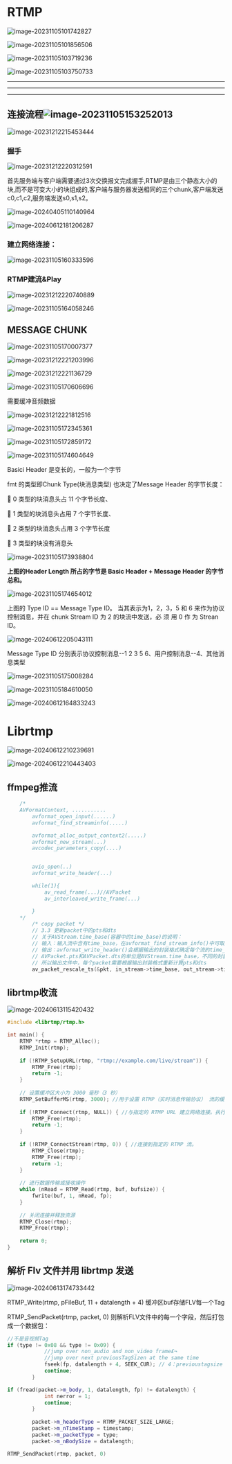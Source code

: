 # RTMP



![image-20231105101742827](https://my-figures.oss-cn-beijing.aliyuncs.com/Figures/image-20231105101742827.png)

![image-20231105101856506](https://my-figures.oss-cn-beijing.aliyuncs.com/Figures/image-20231105101856506.png)

![image-20231105103719236](https://my-figures.oss-cn-beijing.aliyuncs.com/Figures/image-20231105103719236.png)

![image-20231105103750733](https://my-figures.oss-cn-beijing.aliyuncs.com/Figures/image-20231105103750733.png)

-----------

-------

--------

##  连接流程![image-20231105153252013](https://my-figures.oss-cn-beijing.aliyuncs.com/Figures/image-20231105153252013.png)



![image-20231212215453444](https://my-figures.oss-cn-beijing.aliyuncs.com/Figures/image-20231212215453444.png)

### 握手

![image-20231212220312591](https://my-figures.oss-cn-beijing.aliyuncs.com/Figures/image-20231212220312591.png)

首先服务端与客户端需要通过3次交换报文完成握手,RTMP是由三个静态大小的块,而不是可变大小的块组成的,客户端与服务器发送相同的三个chunk,客户端发送c0,c1,c2,服务端发送s0,s1,s2。

![image-20240405110140964](https://my-figures.oss-cn-beijing.aliyuncs.com/Figures/image-20240405110140964.png)



![image-20240612181206287](https://my-figures.oss-cn-beijing.aliyuncs.com/Figures/image-20240612181206287.png)

### **建立网络连接：**

![image-20231105160333596](https://my-figures.oss-cn-beijing.aliyuncs.com/Figures/image-20231105160333596.png)



### **RTMP建流&Play**

![image-20231212220740889](https://my-figures.oss-cn-beijing.aliyuncs.com/Figures/image-20231212220740889.png)

![image-20231105164058246](https://my-figures.oss-cn-beijing.aliyuncs.com/Figures/image-20231105164058246.png)

## MESSAGE  CHUNK

 ![image-20231105170007377](https://my-figures.oss-cn-beijing.aliyuncs.com/Figures/image-20231105170007377.png)

![image-20231212221203996](https://my-figures.oss-cn-beijing.aliyuncs.com/Figures/image-20231212221203996.png)

![image-20231212221136729](https://my-figures.oss-cn-beijing.aliyuncs.com/Figures/image-20231212221136729.png)

![image-20231105170606696](https://my-figures.oss-cn-beijing.aliyuncs.com/Figures/image-20231105170606696.png)

需要缓冲音频数据

![image-20231212221812516](https://my-figures.oss-cn-beijing.aliyuncs.com/Figures/image-20231212221812516.png)

![image-20231105172345361](https://my-figures.oss-cn-beijing.aliyuncs.com/Figures/image-20231105172345361.png)

![image-20231105172859172](https://my-figures.oss-cn-beijing.aliyuncs.com/Figures/image-20231105172859172.png)

![image-20231105174604649](https://my-figures.oss-cn-beijing.aliyuncs.com/Figures/image-20231105174604649.png)



Basici Header 是变长的，一般为一个字节

fmt 的类型即Chunk Type(块消息类型) 也决定了Message Header 的字节长度：

 0 类型的块消息头占 11 个字节长度、

 1 类型的块消息头占用 7 个字节长度、

 2 类型的块消息头占用 3 个字节长度

 3 类型的块没有消息头



![image-20231105173938804](https://my-figures.oss-cn-beijing.aliyuncs.com/Figures/image-20231105173938804.png)

**上图的Header Length 所占的字节是 Basic Header + Message Header 的字节总和。**





![image-20231105174654012](https://my-figures.oss-cn-beijing.aliyuncs.com/Figures/image-20231105174654012.png)

上图的 Type ID == Message Type ID。 当其表示为1，2，3，5 和 6 来作为协议控制消息，并在 chunk Stream ID 为 2 的块流中发送，必 须 用 0 作 为 Strean ID。

![image-20240612205043111](https://my-figures.oss-cn-beijing.aliyuncs.com/Figures/image-20240612205043111.png)

 Message Type ID 分别表示协议控制消息--1 2 3 5 6、用户控制消息--4、其他消息类型



![image-20231105175008284](https://my-figures.oss-cn-beijing.aliyuncs.com/Figures/image-20231105175008284.png)

![image-20231105184610050](https://my-figures.oss-cn-beijing.aliyuncs.com/Figures/image-20231105184610050.png)





![image-20240612164833243](https://my-figures.oss-cn-beijing.aliyuncs.com/Figures/image-20240612164833243.png)





# Librtmp



![image-20240612210239691](https://my-figures.oss-cn-beijing.aliyuncs.com/Figures/image-20240612210239691.png)

![image-20240612210443403](https://my-figures.oss-cn-beijing.aliyuncs.com/Figures/image-20240612210443403.png)

## ffmpeg推流

```c++
	/*
	AVFormatContext, ...........
		avformat_open_input(......)
		avformat_find_streaminfo(.....)

		avformat_alloc_output_context2(.....)
		avformat_new_stream(...)
		avcodec_parameters_copy(....)


		avio_open(..)
		avformat_write_header(...)

		while(1){
			av_read_frame(...)//AVPacket
			av_interleaved_write_frame(...)

		}
	*/
        /* copy packet */
        // 3.3 更新packet中的pts和dts
        // 关于AVStream.time_base(容器中的time_base)的说明：
        // 输入：输入流中含有time_base，在avformat_find_stream_info()中可取到每个流中的time_base
        // 输出：avformat_write_header()会根据输出的封装格式确定每个流的time_base并写入文件中
        // AVPacket.pts和AVPacket.dts的单位是AVStream.time_base，不同的封装格式AVStream.time_base不同
        // 所以输出文件中，每个packet需要根据输出封装格式重新计算pts和dts
        av_packet_rescale_ts(&pkt, in_stream->time_base, out_stream->time_base);
```



## librtmp收流

![image-20240613115420432](https://my-figures.oss-cn-beijing.aliyuncs.com/Figures/image-20240613115420432.png)



```c++
#include <librtmp/rtmp.h>

int main() {
    RTMP *rtmp = RTMP_Alloc();
    RTMP_Init(rtmp);
    
    if (!RTMP_SetupURL(rtmp, "rtmp://example.com/live/stream")) {
        RTMP_Free(rtmp);
        return -1;
    }
    
    // 设置缓冲区大小为 3000 毫秒（3 秒）
    RTMP_SetBufferMS(rtmp, 3000); //用于设置 RTMP（实时消息传输协议） 流的缓冲区大小。
    
    if (!RTMP_Connect(rtmp, NULL)) { //与指定的 RTMP URL 建立网络连接。执行必要的握手过程以初始化 RTMP 会话。
        RTMP_Free(rtmp);
        return -1;
    }
    
    if (!RTMP_ConnectStream(rtmp, 0)) { //连接到指定的 RTMP 流。
        RTMP_Close(rtmp);
        RTMP_Free(rtmp);
        return -1;
    }
    
    // 进行数据传输或接收操作
	while (nRead = RTMP_Read(rtmp, buf, bufsize)) {
		fwrite(buf, 1, nRead, fp);
	}
    
    // 关闭连接并释放资源
    RTMP_Close(rtmp);
    RTMP_Free(rtmp);
    
    return 0;
}

```



## 解析 Flv 文件并用 librtmp 发送

![image-20240613174733442](https://my-figures.oss-cn-beijing.aliyuncs.com/Figures/image-20240613174733442.png)

RTMP_Write(rtmp, pFileBuf, 11 + datalength + 4)  缓冲区buf存储FLV每一个Tag

RTMP_SendPacket(rtmp, packet, 0) 则解析FLV文件中的每一个字段，然后打包成一个数据包：

```c++
//不是音视频Tag
if (type != 0x08 && type != 0x09) {
			//jump over non_audio and non_video frame£¬
			//jump over next previousTagSizen at the same time
			fseek(fp, datalength + 4, SEEK_CUR); // 4：previoustagsize
			continue;
		}

if (fread(packet->m_body, 1, datalength, fp) != datalength) {
			int nerror = 1;
			continue;
		}
		
		packet->m_headerType = RTMP_PACKET_SIZE_LARGE;
		packet->m_nTimeStamp = timestamp;
		packet->m_packetType = type;
		packet->m_nBodySize = datalength;

RTMP_SendPacket(rtmp, packet, 0) 
```

































